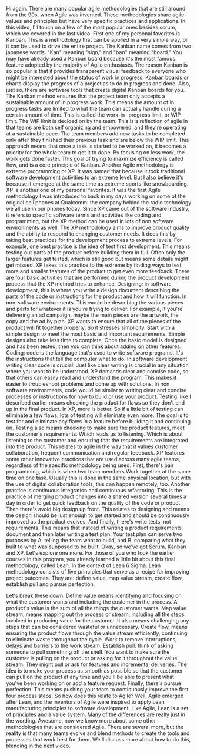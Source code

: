 Hi again. There are many popular agile methodologies that are still around from
the 90s, when Agile was invented. These methodologies share agile values and
principles but have very specific practices and applications. In this video,
I'll touch on a few of the most popular ones besides scrum, which we covered in
the last video. First one of my personal favorites is Kanban. This is a
methodology that can be applied in a very simple way, or it can be used to drive
the entire project. The Kanban name comes from two japanese words. "Kan" meaning
"sign," and "ban" meaning "board." You may have already used a Kanban board
because it's the most famous feature adopted by the majority of Agile
enthusiasts. The reason Kanban is so popular is that it provides transparent
visual feedback to everyone who might be interested about the status of work in
progress. Kanban boards or charts display the progress of a project as to do in
progress and done. Also, just so, there are software tools that create digital
Kanban boards for you. The Kanban method ensures that the project team only
accepts a sustainable amount of in progress work. This means the amount of in
progress tasks are limited to what the team can actually handle during a certain
amount of time. This is called the work-in- progress limit, or WIP limit. The
WIP limit is decided on by the team. This is a reflection of agile in that teams
are both self organizing and empowered, and they're operating at a sustainable
pace. The team members add new tasks to be completed only after they finished
their previous task and are below the WIP limit. This approach means that once a
task is started to be worked on, it becomes a priority for the whole team to get
it to done. By focusing on less work, the work gets done faster. This goal of
trying to maximize efficiency is called flow, and is a core principle of Kanban.
Another Agile methodology is extreme programming or XP. It was named that
because it took traditional software development activities to an extreme level.
But I also believe it's because it emerged at the same time as extreme sports
like snowboarding. XP is another one of my personal favorites. It was the first
Agile methodology I was introduced to back in my days working on some of the
original cell phones at Qualcomm: the company behind the radio technology we all
use in our phones today. Since XP came out of the software industry, it refers
to specific software terms and activities like coding and programming, but the
XP method can be used in lots of non software environments as well. The XP
methodology aims to improve product quality and the ability to respond to
changing customer needs. It does this by taking best practices for the
development process to extreme levels. For example, one best practice is the
idea of test first development. This means testing out parts of the product
before building them in full. Often only the larger features get tested, which
is still good but means some details might get missed. XP takes this practice to
the extreme by finding ways to test more and smaller features of the product to
get even more feedback. There are four basic activities that are performed
during the product development process that the XP method tries to enhance.
Designing: in software development, this is where you write a design document
describing the parts of the code or instructions for the product and how it will
function.  In non-software environments. This would be describing the various
pieces and parts for whatever it is you're trying to deliver. For example, if
you're delivering an ad campaign, maybe the main pieces are the artwork, the
copy and the ad by plan. XP wants to ensure that all of the pieces of the
product will fit together properly. So it stresses simplicity. Start with a
simple design to meet the most basic and important requirements. Simple designs
also take less time to complete. Once the basic model is designed and has been
tested, then you can think about adding on other features. Coding: code is the
language that's used to write software programs. It's the instructions that tell
the computer what to do. In software development writing clear code is crucial.
Just like clear writing is crucial in any situation where you want to be
understood. XP demands clear and concise code, so that others can easily read
and understand the program. This makes it easier to troubleshoot problems and
come up with solutions. In non software environments, code would be similar to
writing clear and concise processes or instructions for how to build or use your
product. Testing: like I described earlier means checking the product for flaws
so they don't end up in the final product. In XP, more is better. So if a little
bit of testing can eliminate a few flaws, lots of testing will eliminate even
more. The goal is to test for and eliminate any flaws in a feature before
building it and continuing on. Testing also means checking to make sure the
product features, meet the customer's requirements. Which leads us to listening.
Which is about listening to the customer and ensuring that the requirements are
integrated into the product. This relates to agile in the way that it values
customer collaboration, frequent communication and regular feedback. XP features
some other innovative practices that are used across many agile teams,
regardless of the specific methodology being used. First, there's pair
programming, which is when two team members Work together at the same time on
one task. Usually this is done in the same physical location, but with the use
of digital collaboration tools, this can happen remotely, too. Another practice
is continuous integration and continuous refactoring. This is the practice of
merging product changes into a shared version several times a day in order to
get quick feedback on the quality of the code or product. Then there's avoid big
design up front. This relates to designing and means the design should be just
enough to get started and should be continuously improved as the product
evolves. And finally, there's write tests, not requirements. This means that
instead of writing a product requirements document and then later writing a test
plan. Your test plan can serve two purposes by A. telling the team what to
build, and B. comparing what they built to what was supposed to be built. Okay,
so we've got Scrum, Kanban and XP. Let's explore one more. For those of you who
took the earlier courses in this program, you already learned a little bit about
this final methodology, called Lean. In the context of Lean 6 Sigma. Lean
methodology consists of five principles that serve as a recipe for improving
project outcomes. They are: 
define value, 
map value stream, 
create flow,
establish pull and 
pursue perfection. 

Let's break these down.  Define value
means identifying and focusing on what the customer wants and including the
customer in the process. A product's value is the sum of all the things the
customer wants. Map value stream, means mapping out the process or stream,
including all the steps involved in producing value for the customer. It also
means challenging any steps that can be considered wasteful or unnecessary.
Create flow, means ensuring the product flows through the value stream
efficiently, continuing to eliminate waste throughout the cycle. Work to remove
interruptions, delays and barriers to the work stream. Establish pull: think of
asking someone to pull something off the shelf. You want to make sure the
customer is pulling on the product or asking for it throughout the value stream.
They might pull or ask for features and incremental deliveries. The idea is to
make your process as smooth as possible so that the customer can pull on the
product at any time and you'll be able to present what you've been working on or
add a feature request. Finally, there's pursue perfection. This means pushing
your team to continuously improve the first four process steps. So how does this
relate to Agile? Well, Agile emerged after Lean, and the inventors of Agile were
inspired to apply Lean manufacturing principles to software development. Like
Agile, Lean is a set of principles and a value system. Many of the differences
are really just in the wording. Awesome, now we know more about some other
methodologies that are considered Agile. There are several more, but the reality
is that many teams evolve and blend methods to create the tools and processes
that work best for them. We'll discuss more about how to do this, blending in
the next video.